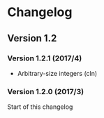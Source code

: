 Changelog
==============



Version 1.2
-------------------

### Version 1.2.1 (2017/4)

- Arbitrary-size integers (cln) 

### Version 1.2.0 (2017/3)
Start of this changelog